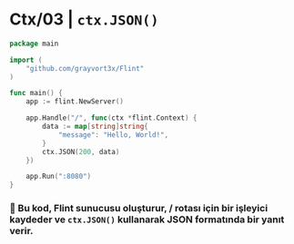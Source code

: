 # Ctx/03 | `ctx.JSON()`

```go
package main

import (
    "github.com/grayvort3x/Flint"
)

func main() {
    app := flint.NewServer()

    app.Handle("/", func(ctx *flint.Context) {
        data := map[string]string{
            "message": "Hello, World!",
        }
        ctx.JSON(200, data)
    })

    app.Run(":8080")
}
```

### 🧠 Bu kod, Flint sunucusu oluşturur, / rotası için bir işleyici kaydeder ve `ctx.JSON()` kullanarak JSON formatında bir yanıt verir.